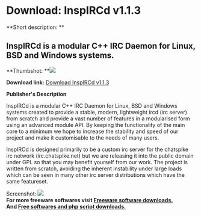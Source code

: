 # Download: InspIRCd v1.1.3

**Short description: **

## InspIRCd is a modular C++ IRC Daemon for Linux, BSD and Windows systems.

  
**Thumbshot: **![](http://www.freewarefiles.com/screenshot/inspircd113_md.jpg)   
  
**Download link:** [Download InspIRCd v1.1.3](http://freesoftwares.boysofts.com/InspIRCd-V_program_27847.html)  
  

**Publisher's Description**  
  

InspIRCd is a modular C++ IRC Daemon for Linux, BSD and Windows systems
created to provide a stable, modern, lightweight ircd (irc server) from
scratch and provide a vast number of features in a modularised form using an
advanced module API. By keeping the functionality of the main core to a
minimum we hope to increase the stability and speed of our project and make it
customisable to the needs of many users.

InspIRCd is designed primarily to be a custom irc server for the chatspike irc
network (irc.chatspike.net) but we are releasing it into the public domain
under GPL so that you may benefit yourself from our work. The project is
written from scratch, avoiding the inherent instability under large loads
which can be seen in many other irc server distributions which have the same
featureset.

  
  
Screenshot: ![](http://www.freewarefiles.com/screenshot/inspircd113.jpg)  
**For more freeware softwares visit [Freeware software downloads.](http://freesoftwares.boysofts.com/)**   
**And [Free softwares and php script downloads.](http://www.boysofts.com/)**

